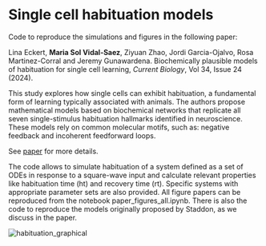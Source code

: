 # Single cell habituation models

Code to reproduce the simulations and figures in the following paper:

Lina Eckert, **Maria Sol Vidal-Saez**, Ziyuan Zhao, Jordi Garcia-Ojalvo, Rosa Martinez-Corral and Jeremy Gunawardena. Biochemically plausible models of habituation for single cell learning, *Current Biology*, Vol 34, Issue 24 (2024). 

This study explores how single cells can exhibit habituation, a fundamental form of learning typically associated with animals. The authors propose mathematical models based on biochemical networks that replicate all seven single-stimulus habituation hallmarks identified in neuroscience. These models rely on common molecular motifs, such as: negative feedback and incoherent feedforward loops.


See [paper](https://www.cell.com/current-biology/fulltext/S0960-9822(24)01430-1) for more details. 

The code allows to simulate habituation of a system defined as a set of ODEs in response to a square-wave input and calculate relevant properties like habituation time (ht) and recovery time (rt). Specific systems with appropriate parameter sets are also provided.
All figure papers can be reproduced from the notebook paper_figures_all.ipynb.
There is also the code to reproduce the models originally proposed by Staddon, as we discuss in the paper. 

![habituation_graphical](https://github.com/user-attachments/assets/7093d73a-099d-4b33-bc2a-0b11d3c321f4)
